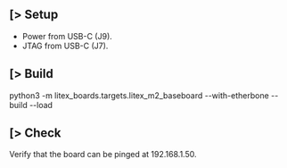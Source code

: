 [> Setup
--------
- Power from USB-C (J9).
- JTAG from USB-C (J7).

[> Build
--------
python3 -m litex_boards.targets.litex_m2_baseboard --with-etherbone --build --load

[> Check
--------
Verify that the board can be pinged at 192.168.1.50.
